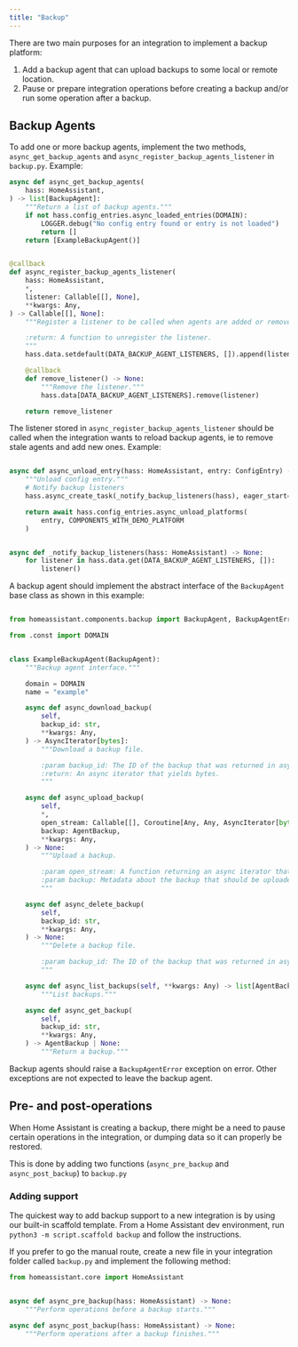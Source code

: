 ```yaml
---
title: "Backup"
---
```


There are two main purposes for an integration to implement a backup platform:

1. Add a backup agent that can upload backups to some local or remote location.
2. Pause or prepare integration operations before creating a backup and/or run some operation after a backup.

## Backup Agents

To add one or more backup agents, implement the two methods, `async_get_backup_agents` and `async_register_backup_agents_listener` in `backup.py`. Example:

```python
async def async_get_backup_agents(
    hass: HomeAssistant,
) -> list[BackupAgent]:
    """Return a list of backup agents."""
    if not hass.config_entries.async_loaded_entries(DOMAIN):
        LOGGER.debug("No config entry found or entry is not loaded")
        return []
    return [ExampleBackupAgent()]


@callback
def async_register_backup_agents_listener(
    hass: HomeAssistant,
    *,
    listener: Callable[[], None],
    **kwargs: Any,
) -> Callable[[], None]:
    """Register a listener to be called when agents are added or removed.

    :return: A function to unregister the listener.
    """
    hass.data.setdefault(DATA_BACKUP_AGENT_LISTENERS, []).append(listener)

    @callback
    def remove_listener() -> None:
        """Remove the listener."""
        hass.data[DATA_BACKUP_AGENT_LISTENERS].remove(listener)

    return remove_listener
```

The listener stored in `async_register_backup_agents_listener` should be called when the integration wants to reload backup agents, ie to remove stale agents and add new ones. Example:

```python

async def async_unload_entry(hass: HomeAssistant, entry: ConfigEntry) -> bool:
    """Unload config entry."""
    # Notify backup listeners
    hass.async_create_task(_notify_backup_listeners(hass), eager_start=False)

    return await hass.config_entries.async_unload_platforms(
        entry, COMPONENTS_WITH_DEMO_PLATFORM
    )


async def _notify_backup_listeners(hass: HomeAssistant) -> None:
    for listener in hass.data.get(DATA_BACKUP_AGENT_LISTENERS, []):
        listener()
```

A backup agent should implement the abstract interface of the `BackupAgent` base class as shown in this example:

```python

from homeassistant.components.backup import BackupAgent, BackupAgentError

from .const import DOMAIN


class ExampleBackupAgent(BackupAgent):
    """Backup agent interface."""

    domain = DOMAIN
    name = "example"

    async def async_download_backup(
        self,
        backup_id: str,
        **kwargs: Any,
    ) -> AsyncIterator[bytes]:
        """Download a backup file.

        :param backup_id: The ID of the backup that was returned in async_list_backups.
        :return: An async iterator that yields bytes.
        """

    async def async_upload_backup(
        self,
        *,
        open_stream: Callable[[], Coroutine[Any, Any, AsyncIterator[bytes]]],
        backup: AgentBackup,
        **kwargs: Any,
    ) -> None:
        """Upload a backup.

        :param open_stream: A function returning an async iterator that yields bytes.
        :param backup: Metadata about the backup that should be uploaded.
        """

    async def async_delete_backup(
        self,
        backup_id: str,
        **kwargs: Any,
    ) -> None:
        """Delete a backup file.

        :param backup_id: The ID of the backup that was returned in async_list_backups.
        """

    async def async_list_backups(self, **kwargs: Any) -> list[AgentBackup]:
        """List backups."""

    async def async_get_backup(
        self,
        backup_id: str,
        **kwargs: Any,
    ) -> AgentBackup | None:
        """Return a backup."""
```

Backup agents should raise a `BackupAgentError` exception on error. Other exceptions are not expected to leave the backup agent.

## Pre- and post-operations

When Home Assistant is creating a backup, there might be a need to pause certain operations in the integration, or dumping data so it can properly be restored.

This is done by adding two functions (`async_pre_backup` and `async_post_backup`) to `backup.py`

### Adding support

The quickest way to add backup support to a new integration is by using our built-in scaffold template. From a Home Assistant dev environment, run `python3 -m script.scaffold backup` and follow the instructions.

If you prefer to go the manual route, create a new file in your integration folder called `backup.py` and implement the following method:

```python
from homeassistant.core import HomeAssistant


async def async_pre_backup(hass: HomeAssistant) -> None:
    """Perform operations before a backup starts."""

async def async_post_backup(hass: HomeAssistant) -> None:
    """Perform operations after a backup finishes."""
```
